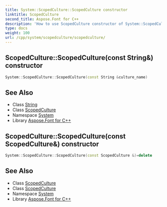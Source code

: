 ```yaml
---
title: System::ScopedCulture::ScopedCulture constructor
linktitle: ScopedCulture
second_title: Aspose.Font for C++
description: 'How to use ScopedCulture constructor of System::ScopedCulture class in C++.'
type: docs
weight: 100
url: /cpp/system/scopedculture/scopedculture/
---
```

## ScopedCulture::ScopedCulture(const String\&) constructor




```cpp
System::ScopedCulture::ScopedCulture(const String &culture_name)
```

## See Also

* Class [String](../../string/)
* Class [ScopedCulture](../)
* Namespace [System](../../)
* Library [Aspose.Font for C++](../../../)
## ScopedCulture::ScopedCulture(const ScopedCulture\&) constructor




```cpp
System::ScopedCulture::ScopedCulture(const ScopedCulture &)=delete
```

## See Also

* Class [ScopedCulture](../)
* Class [ScopedCulture](../)
* Namespace [System](../../)
* Library [Aspose.Font for C++](../../../)
